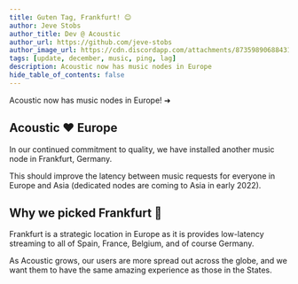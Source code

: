 ```yaml
---
title: Guten Tag, Frankfurt! 😊
author: Jeve Stobs
author_title: Dev @ Acoustic
author_url: https://github.com/jeve-stobs
author_image_url: https://cdn.discordapp.com/attachments/873598906884313108/878036976920592394/ping-issues.webp?size=4096
tags: [update, december, music, ping, lag]
description: Acoustic now has music nodes in Europe
hide_table_of_contents: false
---
```


Acoustic now has music nodes in Europe! ➜

<!--truncate-->

## Acoustic :heart: Europe

In our continued commitment to quality, we have installed another music node in Frankfurt, Germany.

This should improve the latency between music requests for everyone in Europe and Asia (dedicated nodes are coming to Asia in early 2022).

## Why we picked Frankfurt :round_pushpin:

Frankfurt is a strategic location in Europe as it is provides low-latency streaming to all of Spain, France, Belgium, and of course Germany.

As Acoustic grows, our users are more spread out across the globe, and we want them to have the same amazing experience as those in the States.
